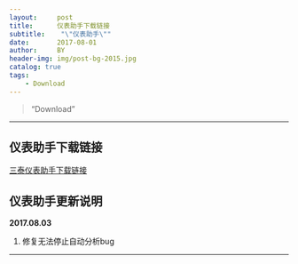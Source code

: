 ```yaml
---
layout:     post
title:      仪表助手下载链接
subtitle:    "\"仪表助手\""
date:       2017-08-01
author:     BY
header-img: img/post-bg-2015.jpg
catalog: true
tags:
    - Download
---
```


> “Download”

---

## 仪表助手下载链接

 [三泰仪表助手下载链接](http://blog.wmmou.cn/download/三泰仪表助手.apk)


## 仪表助手更新说明

  **2017.08.03**

1.  修复无法停止自动分析bug

---
